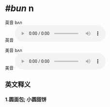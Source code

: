 # ***\#bun*** n
英音 bʌn  
英音
<audio src="./media/bun1_AAC.aac" controls="controls"></audio>

美音 bʌn  
美音
<audio src="./media/bun2_AAC.aac" controls="controls"></audio>



  

英文释义
---
### 1.**圆面包; 小圆甜饼**  


